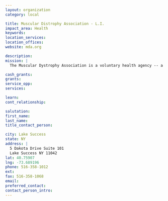 ```yaml
---
layout: organization
category: local

title: Muscular Distrophy Association - L.I.
impact_area: Health
keywords: 
location_services: 
location_offices: 
website: mda.org

description: 
mission: |
  The Muscular Dystrophy Association is a voluntary health agency -- a dedicated partnership between scientists and concerned citizens aimed at conquering neuromuscular diseases that affect more than a million Americans.

cash_grants: 
grants: 
service_opp: 
services: 

learn: 
cont_relationship: 

salutation: 
first_name: 
last_name: 
title_contact_person: 

city: Lake Success
state: NY
address: |
  5 Dakota Drive Suite 101  
  Lake Success NY 11042
lat: 40.75907
lng: -73.689196
phone: 516-358-1012
ext: 
fax: 516-358-1068
email: 
preferred_contact: 
contact_person_intro: 
---
```


